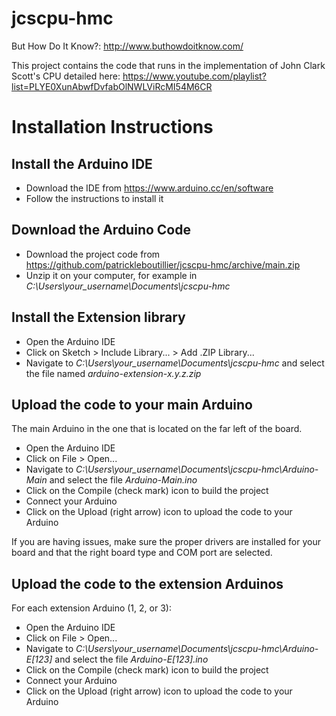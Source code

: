# jcscpu-hmc

But How Do It Know?: http://www.buthowdoitknow.com/

This project contains the code that runs in the implementation of John Clark Scott's CPU detailed here: 
https://www.youtube.com/playlist?list=PLYE0XunAbwfDvfabOlNWLViRcMI54M6CR

# Installation Instructions

## Install the Arduino IDE
- Download the IDE from https://www.arduino.cc/en/software
- Follow the instructions to install it

## Download the Arduino Code
- Download the project code from https://github.com/patrickleboutillier/jcscpu-hmc/archive/main.zip
- Unzip it on your computer, for example in *C:\Users\your_username\Documents\jcscpu-hmc*

## Install the Extension library
- Open the Arduino IDE
- Click on Sketch > Include Library... > Add .ZIP Library...
- Navigate to *C:\Users\your_username\Documents\jcscpu-hmc* and select the file named *arduino-extension-x.y.z.zip*

## Upload the code to your main Arduino

The main Arduino in the one that is located on the far left of the board.

- Open the Arduino IDE
- Click on File > Open...
- Navigate to *C:\Users\your_username\Documents\jcscpu-hmc\Arduino-Main* and select the file *Arduino-Main.ino*
- Click on the Compile (check mark) icon to build the project
- Connect your Arduino
- Click on the Upload (right arrow) icon to upload the code to your Arduino

If you are having issues, make sure the proper drivers are installed for your board and that the right board type and COM port are selected. 

## Upload the code to the extension Arduinos
For each extension Arduino (1, 2, or 3):
- Open the Arduino IDE
- Click on File > Open...
- Navigate to *C:\Users\your_username\Documents\jcscpu-hmc\Arduino-E[123]* and select the file *Arduino-E[123].ino*
- Click on the Compile (check mark) icon to build the project
- Connect your Arduino
- Click on the Upload (right arrow) icon to upload the code to your Arduino
